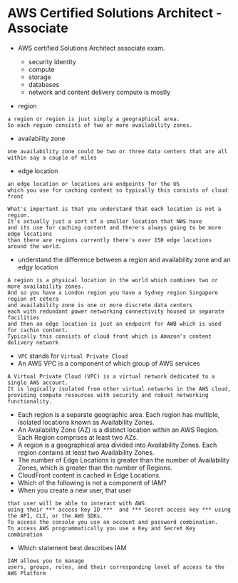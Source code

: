 
# AWS Certified Solutions Architect - Associate

- AWS certified Solutions Architect associate exam.
  - security identity 
  - compute
  - storage
  - databases
  - network and content delivery compute is mostly

- region
```
a region or region is just simply a geographical area.
So each region consists of two or more availability zones.
```
- availability zone
```
one availability zone could be two or three data centers that are all within say a couple of miles
```
- edge location
```
an edge location or locations are endpoints for the US 
which you use for caching content so typically this consists of cloud front
```
```
What's important is that you understand that each location is not a region.
It's actually just a sort of a smaller location that NWS have 
and its use for caching content and there's always going to be more edge locations 
than there are regions currently there's over 150 edge locations around the world.
```
- understand the difference between a region and availability zone and an edgy location
```
A region is a physical location in the world which combines two or more availability zones.
And so you have a London region you have a Sydney region Singapore region et cetera 
and availability zone is one or more discrete data centers 
each with redundant power networking connectivity housed in separate facilities 
and then an edge location is just an endpoint for AWB which is used for cachin content.
Typically this consists of cloud front which is Amazon's content delivery network
```
- ```VPC``` stands for ```Virtual Private Cloud```
- An AWS VPC is a component of which group of AWS services
```
A Virtual Private Cloud (VPC) is a virtual network dedicated to a single AWS account. 
It is logically isolated from other virtual networks in the AWS cloud, 
providing compute resources with security and robust networking functionality.
```
- Each region is a separate geographic area. Each region has multiple, isolated locations known as Availability Zones.
- An Availability Zone (AZ) is a distinct location within an AWS Region. Each Region comprises at least two AZs.
- A region is a geographical area divided into Availability Zones. Each region contains at least two Availability Zones.
- The number of Edge Locations is greater than the number of Availability Zones, which is greater than the number of Regions.
- CloudFront content is cached in Edge Locations.
- Which of the following is not a component of IAM?
- When you create a new user, that user
```
that user will be able to interact with AWS 
using their *** access key ID ***  and *** Secret access key *** using the API, CLI, or the AWS SDKs.
To access the console you use an account and password combination. 
To access AWS programmatically you use a Key and Secret Key combination
```
- Which statement best describes IAM
```
IAM allows you to manage 
users, groups, roles, and their corresponding level of access to the AWS Platform
```
